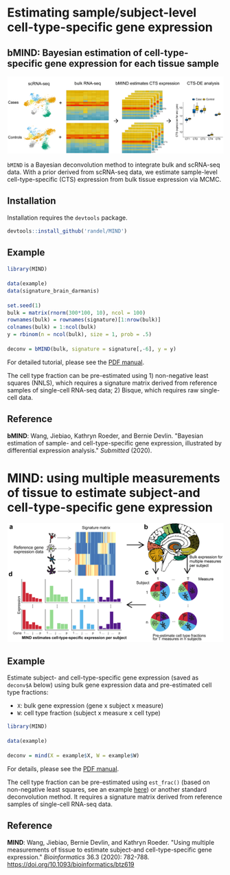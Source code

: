 Estimating sample/subject-level cell-type-specific gene expression
===============================================================

## bMIND: Bayesian estimation of cell-type-specific gene expression for each tissue sample
![](man/bMIND.png)

`bMIND` is a Bayesian deconvolution method to integrate bulk and scRNA-seq data. With a prior derived from scRNA-seq data, we estimate sample-level cell-type-specific (CTS) expression from bulk tissue expression via MCMC.

## Installation

Installation requires the `devtools` package.

``` r
devtools::install_github('randel/MIND')
```
## Example

<!-- end list -->

``` r
library(MIND)

data(example)
data(signature_brain_darmanis)

set.seed(1)
bulk = matrix(rnorm(300*100, 10), ncol = 100)
rownames(bulk) = rownames(signature)[1:nrow(bulk)]
colnames(bulk) = 1:ncol(bulk)
y = rbinom(n = ncol(bulk), size = 1, prob = .5)

deconv = bMIND(bulk, signature = signature[,-6], y = y)
```

For detailed tutorial, please see the [PDF
manual](https://github.com/randel/MIND/blob/master/MIND-manual.pdf).

The cell type fraction can be pre-estimated using 1) non-negative least squares (NNLS), which requires a
signature matrix derived from reference samples of single-cell RNA-seq data; 2) Bisque, which requires raw single-cell data.

## Reference

**bMIND**: Wang, Jiebiao, Kathryn Roeder, and Bernie Devlin. "Bayesian estimation of sample- and cell-type-specific gene expression, illustrated by differential expression analysis." *Submitted* (2020).



# MIND: using multiple measurements of tissue to estimate subject-and cell-type-specific gene expression
![](man/MIND.png)


## Example

Estimate subject- and cell-type-specific gene expression (saved as
`deconv$A` below) using bulk gene expression data and pre-estimated cell
type fractions:

  - `X`: bulk gene expression (gene x subject x measure)
  - `W`: cell type fraction (subject x measure x cell type)

<!-- end list -->

``` r
library(MIND)

data(example)

deconv = mind(X = example$X, W = example$W)
```

For details, please see the [PDF
manual](https://github.com/randel/MIND/blob/master/MIND-manual.pdf).

The cell type fraction can be pre-estimated using `est_frac()` (based on
non-negative least squares, see an example [here](http://rpubs.com/randel/est_frac)) or another standard deconvolution method. It requires a
signature matrix derived from reference samples of single-cell RNA-seq
data.

## Reference

**MIND**: Wang, Jiebiao, Bernie Devlin, and Kathryn Roeder. "Using multiple measurements of tissue to estimate subject-and cell-type-specific gene expression." *Bioinformatics* 36.3 (2020): 782-788. https://doi.org/10.1093/bioinformatics/btz619
